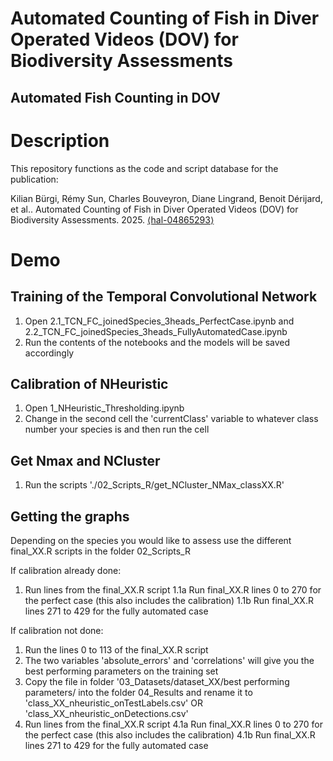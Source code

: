 # Automated Counting of Fish in Diver Operated Videos (DOV) for Biodiversity Assessments
## Automated Fish Counting in DOV


# Description
This repository functions as the code and script database for the publication:

Kilian Bürgi, Rémy Sun, Charles Bouveyron, Diane Lingrand, Benoit Dérijard, et al.. Automated Counting of Fish in Diver Operated Videos (DOV) for Biodiversity Assessments. 2025. [⟨hal-04865293⟩](https://hal.science/hal-04865293)


# Demo
## Training of the Temporal Convolutional Network
1. Open 2.1_TCN_FC_joinedSpecies_3heads_PerfectCase.ipynb and 2.2_TCN_FC_joinedSpecies_3heads_FullyAutomatedCase.ipynb
2. Run the contents of the notebooks and the models will be saved accordingly

## Calibration of NHeuristic
1. Open 1_NHeuristic_Thresholding.ipynb
2. Change in the second cell the 'currentClass' variable to whatever class number your species is and then run the cell

## Get Nmax and NCluster
1. Run the scripts './02_Scripts_R/get_NCluster_NMax_classXX.R'

## Getting the graphs
Depending on the species you would like to assess use the different final_XX.R scripts in the folder 02_Scripts_R

If calibration already done:
1. Run lines from the final_XX.R script
  1.1a Run final_XX.R lines 0 to 270 for the perfect case (this also includes the calibration)
  1.1b Run final_XX.R lines 271 to 429 for the fully automated case

If calibration not done:
1. Run the lines 0 to 113 of the final_XX.R script
2. The two variables 'absolute_errors' and 'correlations' will give you the best performing parameters on the training set
3. Copy the file in folder '03_Datasets/dataset_XX/best performing parameters/ into the folder 04_Results and rename it to 'class_XX_nheuristic_onTestLabels.csv' OR 'class_XX_nheuristic_onDetections.csv'
4. Run lines from the final_XX.R script
  4.1a Run final_XX.R lines 0 to 270 for the perfect case (this also includes the calibration)
  4.1b Run final_XX.R lines 271 to 429 for the fully automated case
